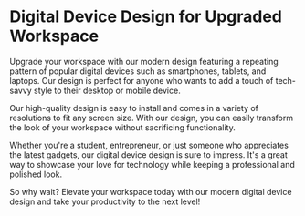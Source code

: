 <!--font:Poppins-->

# Digital Device Design for Upgraded Workspace

Upgrade your workspace with our modern design featuring a repeating pattern of popular digital devices such as smartphones, tablets, and laptops. Our design is perfect for anyone who wants to add a touch of tech-savvy style to their desktop or mobile device.

Our high-quality design is easy to install and comes in a variety of resolutions to fit any screen size. With our design, you can easily transform the look of your workspace without sacrificing functionality.

Whether you're a student, entrepreneur, or just someone who appreciates the latest gadgets, our digital device design is sure to impress. It's a great way to showcase your love for technology while keeping a professional and polished look.

So why wait? Elevate your workspace today with our modern digital device design and take your productivity to the next level!

<!--

Write me markdown content of website with wallpaper:

"A wallpaper featuring a repeating pattern of sleek and modern digital devices, such as smartphones, tablets, and laptops."

The header of the page should not be copy of the text but rather a real content of the website which is using this wallpaper.


---


# Digital Devices Wallpaper

Enhance your digital workspace with our sleek and modern wallpaper featuring a repeating pattern of popular devices such as smartphones, tablets, and laptops. This wallpaper is perfect for anyone who wants to add a touch of tech-savvy style to their desktop or mobile device.

Our high-quality wallpaper is easy to install and comes in a variety of resolutions to fit any screen size. Whether you're a tech enthusiast or just looking for a fresh new look for your device, our digital devices wallpaper is sure to impress.

So why wait? Download our digital devices wallpaper today and give your device the upgrade it deserves!


---


Heading should not include word "wallpaper". The website should not be about the wallpaper itself, wallpaper is just a related background, rewrite whole content.


---


# Elevate Your Digital Workspace with a Sleek and Modern Design

Transform your digital workspace into a sleek and modern environment with our latest design featuring a repeating pattern of popular digital devices such as smartphones, tablets, and laptops. 

Our design is perfect for anyone who wants to add a touch of tech-savvy style to their desktop or mobile device. It's a great way to showcase your love for technology while keeping a professional and polished look.

Our high-quality design is easy to install and comes in a variety of resolutions to fit any screen size. Whether you're a student, entrepreneur, or just someone who appreciates the latest gadgets, our digital device design is sure to impress.

So why wait? Elevate your digital workspace today with our sleek and modern design and take your productivity to the next level!


---


Heading is too long, rewrite whole content.


---


# Sleek and Modern Digital Device Design for Your Workspace

Upgrade your digital workspace with our sleek and modern design featuring a repeating pattern of popular digital devices such as smartphones, tablets, and laptops. 

Our design is perfect for anyone who wants to add a touch of tech-savvy style to their desktop or mobile device. It's a great way to showcase your love for technology while keeping a professional and polished look.

With our high-quality design, you can easily transform the look of your workspace without sacrificing functionality. Our design is easy to install and comes in a variety of resolutions to fit any screen size. 

Whether you're a student, entrepreneur, or just someone who appreciates the latest gadgets, our digital device design is sure to impress. So why wait? Elevate your digital workspace today and take your productivity to the next level!


---


Heading is too long, rewrite whole content.


---


# Elevate Your Workspace with a Modern Digital Device Design

Upgrade your workspace with our modern design featuring a repeating pattern of popular digital devices such as smartphones, tablets, and laptops. Our design is perfect for anyone who wants to add a touch of tech-savvy style to their desktop or mobile device.

Our high-quality design is easy to install and comes in a variety of resolutions to fit any screen size. With our design, you can easily transform the look of your workspace without sacrificing functionality.

Whether you're a student, entrepreneur, or just someone who appreciates the latest gadgets, our digital device design is sure to impress. It's a great way to showcase your love for technology while keeping a professional and polished look.

So why wait? Elevate your workspace today with our modern digital device design and take your productivity to the next level!


---


Write me a Google font which is best fitting for the website.

Pick from the list:
- Inter
- Raleway
- Montserrat
- Dancing Script
- Great Vibes
- Futura
- Poppins
- Open Sans
- IBM Plex Sans
- Barlow Condensed
- Lobster
- Roboto
- Orbitron
- Exo 2
- Playfair Display
- Lato
- Alegreya


Write just the font name nothing else.


---


Poppins

-->
